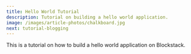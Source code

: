 ```yaml
---
title: Hello World Tutorial
description: Tutorial on building a hello world application.
image: /images/article-photos/chalkboard.jpg
next: tutorial-blogging
---
```


This is a tutorial on how to build a hello world application on Blockstack.